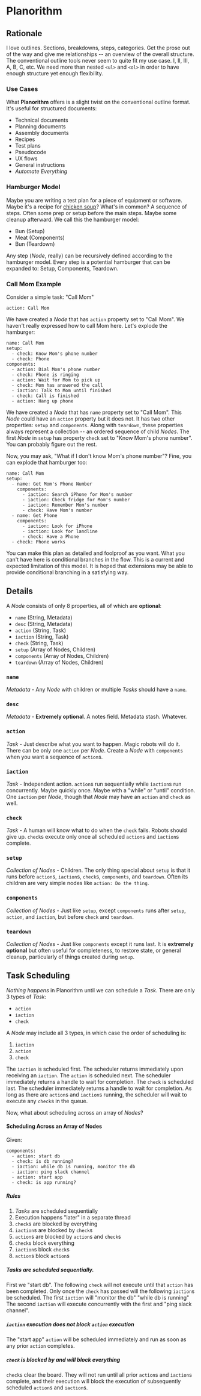 # Planorithm

## Rationale

I love outlines.  Sections, breakdowns, steps, categories.
Get the prose out of the way and give me relationships -- an overview
of the overall structure.
The conventional outline tools never seem to quite fit my use case.
I, II, III, A, B, C, etc.
We need more than nested `<ul>` and `<ol>` in order to have enough
structure yet enough flexibility.

### Use Cases

What **Planorithm** offers is a slight twist on the conventional outline
format.  It's useful for structured documents:

* Technical documents
* Planning documents
* Assembly documents
* Recipes
* Test plans
* Pseudocode
* UX flows
* General instructions
* *Automate Everything*

### Hamburger Model

Maybe you are writing a test plan for a piece of equipment or software.
Maybe it's a recipe for [chicken soup](examples/chicken_soup.yaml)?
What's in common?  A sequence of steps.
Often some prep or setup before the main steps.
Maybe some cleanup afterward.
We call this the hamburger model:

* Bun (Setup)
* Meat (Components)
* Bun (Teardown)

Any step (*Node*, really) can be recursively defined according to the
hamburger model.
Every step is a potential hamburger that can be expanded to:
Setup, Components, Teardown.

### Call Mom Example

Consider a simple task: "Call Mom"

```
action: Call Mom
```

We have created a *Node* that has `action` property set to "Call Mom".
We haven't really expressed how to call Mom here.
Let's explode the hamburger:

```
name: Call Mom
setup:
  - check: Know Mom's phone number
  - check: Phone
components:
  - action: Dial Mom's phone number
  - check: Phone is ringing
  - action: Wait for Mom to pick up
  - check: Mom has answered the call
  - iaction: Talk to Mom until finished
  - check: Call is finished
  - action: Hang up phone
```

We have created a *Node* that has `name` property set to "Call Mom".
This *Node* could have an `action` property but it does not.
It has two other properties: `setup` and `components`.
Along with `teardown`, these properties always represent a collection --
an ordered sequence of child *Nodes*.
The first *Node* in `setup` has property `check` set to
"Know Mom's phone number".
You can probably figure out the rest.

Now, you may ask, "What if I don't know Mom's phone number"?
Fine, you can explode that hamburger too:

```
name: Call Mom
setup:
  - name: Get Mom's Phone Number
    components:
      - iaction: Search iPhone for Mom's number
      - iaction: Check fridge for Mom's number
      - iaction: Remember Mom's number
      - check: Have Mom's number
  - name: Get Phone
    components:
      - iaction: Look for iPhone
      - iaction: Look for landline
      - check: Have a Phone
  - check: Phone works
```

You can make this plan as detailed and foolproof as you want.
What you can't have here is conditional branches in the flow.
This is a current and expected limitation of this model.
It is hoped that extensions may be able to provide conditional branching
in a satisfying way.



## Details

A *Node* consists of only 8 properties, all of which are **optional**:

* `name` (String, Metadata)
* `desc` (String, Metadata)
* `action` (String, Task)
* `iaction` (String, Task)
* `check` (String, Task)
* `setup` (Array of Nodes, Children)
* `components` (Array of Nodes, Children)
* `teardown` (Array of Nodes, Children)

### `name`

*Metadata* -
Any *Node* with children or multiple *Tasks* should have a `name`.

### `desc`

*Metadata* - **Extremely optional**.  A notes field.  Metadata stash.
Whatever.

### `action`

*Task* - Just describe what you want to happen.  Magic robots will do it.
There can be only one `action` per *Node*.
Create a *Node* with `components` when you want a sequence of `action`s.

### `iaction`

*Task* - Independent action.
`action`s run sequentially while `iaction`s run concurrently.
Maybe quickly once.  Maybe with a "while" or "until" condition.
One `iaction` per *Node*, though that *Node* may have an `action`
and `check` as well.

### `check`

*Task* - A human will know what to do when the `check` fails.
Robots should give up.
`check`s execute only once all scheduled `action`s and `iaction`s complete.

### `setup`

*Collection of Nodes* - Children.
The only thing special about `setup` is that it runs before `action`s,
`iaction`s, `check`s, `components`, and `teardown`.
Often its children are very simple nodes like `action: Do the thing`.

### `components`

*Collection of Nodes* - Just like `setup`, except `components` runs after
`setup`, `action`, and `iaction`, but before `check` and `teardown`.

### `teardown`

*Collection of Nodes* - Just like `components` except it runs last.
It is **extremely optional** but often useful for completeness, to restore
state, or general cleanup, particularly of things created during `setup`.



## Task Scheduling

*Nothing happens* in Planorithm until we can schedule a
*Task*.  There are only 3 types of *Task*:

* `action`
* `iaction`
* `check`

A *Node* may include all 3 types, in which case the order
of scheduling is:

1. `iaction`
2. `action`
3. `check`

The `iaction` is scheduled first.
The scheduler returns immediately upon receiving an `iaction`.
The `action` is scheduled next.
The scheduler immediately returns a handle to wait for completion.
The `check` is scheduled last.
The scheduler immediately returns a handle to wait for completion.
As long as there are `action`s and `iaction`s running, the scheduler
will wait to execute any `check`s in the queue.

Now, what about scheduling across an array of *Nodes*?

#### Scheduling Across an Array of Nodes

Given:

```
components:
  - action: start db
  - check: is db running?
  - iaction: while db is running, monitor the db
  - iaction: ping slack channel
  - action: start app
  - check: is app running?
```

##### Rules

1. *Tasks* are scheduled sequentially
2. Execution happens "later" in a separate thread
3. `check`s are blocked by everything
4. `iaction`s are blocked by `check`s
5. `action`s are blocked by `action`s and `check`s
6. `check`s block everything
7. `iaction`s block `check`s
8. `action`s block `action`s

##### Tasks are scheduled sequentially.

First we "start db".
The following `check` will not execute until that `action`
has been completed.
Only once the `check` has passed will the following
`iaction`s be scheduled.
The first `iaction` will "monitor the db" "while db is running"
The second `iaction` will execute concurrently with the first
and "ping slack channel".

##### `iaction` execution does not block `action` execution

The "start app" `action` will be scheduled immediately
and run as soon as any prior `action` completes.

##### `check` is blocked by and will block everything

`check`s clear the board.  They will not run until all prior
`action`s and `iaction`s complete, and their execution will
block the execution of subsequently scheduled `action`s and
`iaction`s.
